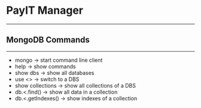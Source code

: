 # PayIT Manager
----

## MongoDB Commands
----

* mongo -> start command line client
* help -> show commands
* show dbs -> show all databases
* use <<dbs>> -> switch to a DBS
* show collections -> show all collections of a DBS
* db.<<collection>.find() -> show all data in a collection
* db.<<collection>.getIndexes() -> show indexes of a collection